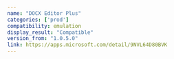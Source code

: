 ```yaml
---
name: "DOCX Editor Plus"
categories: ['prod']
compatibility: emulation
display_result: "Compatible"
version_from: "1.0.5.0"
link: https://apps.microsoft.com/detail/9NVL64D80BVK
---
```

